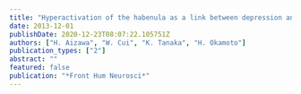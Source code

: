 ```yaml
---
title: "Hyperactivation of the habenula as a link between depression and sleep disturbance"
date: 2013-12-01
publishDate: 2020-12-23T08:07:22.105751Z
authors: ["H. Aizawa", "W. Cui", "K. Tanaka", "H. Okamoto"]
publication_types: ["2"]
abstract: ""
featured: false
publication: "*Front Hum Neurosci*"
---
```



